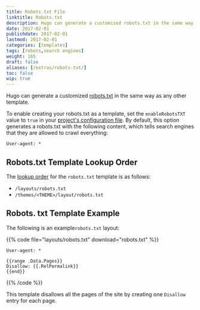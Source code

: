 ```yaml
---
title: Robots.txt File
linktitle: Robots.txt
description: Hugo can generate a customized robots.txt in the same way as any other template.
date: 2017-02-01
publishdate: 2017-02-01
lastmod: 2017-02-01
categories: [templates]
tags: [robots,search engines]
weight: 165
draft: false
aliases: [/extras/robots-txt/]
toc: false
wip: true
---
```


Hugo can generate a customized [robots.txt][robots] in the same way as any other template.

To enable creating your robots.txt as a template, set the `enableRobotsTXT` value to `true` in your [project's configuration file][config]. By default, this option generates a robots.txt with the following content, which tells search engines that they are allowed to crawl everything:

```http
User-agent: *
```

## Robots.txt Template Lookup Order

The [lookup order][lookup] for the `robots.txt` template is as follows:

* `/layouts/robots.txt`
* `/themes/<THEME>/layout/robots.txt`

## Robots. txt Template Example

The following is an example`robots.txt` layout:

{{% code file="layouts/robots.txt" download="robots.txt" %}}
```http
User-agent: *

{{range .Data.Pages}}
Disallow: {{.RelPermalink}}
{{end}}
```
{{% /code %}}

This template disallows all the pages of the site by creating one `Disallow` entry for each page.

[config]: /getting-started/configuration/
[lookup]: /layouts/lookup-order
[robots]: http://www.robotstxt.org/